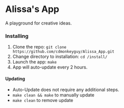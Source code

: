 # Alissa's App

A playground for creative ideas.

### Installing

1. Clone the repo: `git clone https://github.com/cdmonkeyguy/Alissa_App.git`
2. Change directory to installation: `cd /install/`
3. Launch the app: `make`
4. App will auto-update every 2 hours.

#### Updating

* Auto-Update does not require any additional steps.
* `make clean && make` to manually update
* `make clean` to remove update